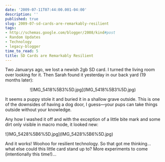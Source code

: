 ```yaml
---
date: '2009-07-11T07:44:00.001-04:00'
description: ''
published: true
slug: 2009-07-sd-cards-are-remarkably-resilient
tags:
- http://schemas.google.com/blogger/2008/kind#post
- Random Updates
- Technology
- legacy-blogger
time_to_read: 5
title: SD Cards are Remarkably Resilient
---
```


<p>Two Januarys ago, we lost a newish 2gb SD card. I turned the living room over looking for it. Then Sarah found it yesterday in our back yard (19 months later):</p>  <p align="center">![IMG_5418%5B3%5D.jpg](IMG_5418%5B3%5D.jpg)</a> </p>
<p>It seems a puppy stole it and buried it in a shallow grave outside. This is one of the downsides of having a dog door, I guess—your pups can take things outside without your knowledge.</p>
<p>Any how I washed it off and with the exception of a little bite mark and some dirt only visible in macro mode, it looked new:</p>
<p>![IMG_5428%5B6%5D.jpg](IMG_5428%5B6%5D.jpg)</a> </p>
<p>And it works! Woohoo for resilient technology. So that got me thinking…what else could this little card stand up to? More experiments to come (intentionally this time!)…</p>